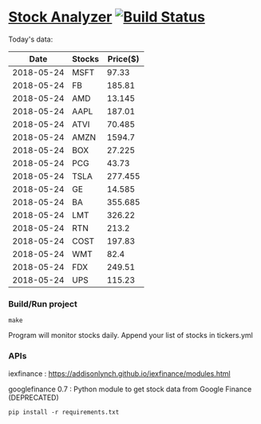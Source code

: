 # [Stock Analyzer](https://ogoyal.github.io/StockAnalyzer/) [![Build Status](https://travis-ci.org/ogoyal/StockAnalyzer.svg?branch=master)](https://travis-ci.org/ogoyal/StockAnalyzer)

Today's data:

| Date| Stocks| Price($) | 
| --- | --- | ---  | 
| 2018-05-24| MSFT| 97.33 | 
| 2018-05-24| FB| 185.81 | 
| 2018-05-24| AMD| 13.145 | 
| 2018-05-24| AAPL| 187.01 | 
| 2018-05-24| ATVI| 70.485 | 
| 2018-05-24| AMZN| 1594.7 | 
| 2018-05-24| BOX| 27.225 | 
| 2018-05-24| PCG| 43.73 | 
| 2018-05-24| TSLA| 277.455 | 
| 2018-05-24| GE| 14.585 | 
| 2018-05-24| BA| 355.685 | 
| 2018-05-24| LMT| 326.22 | 
| 2018-05-24| RTN| 213.2 | 
| 2018-05-24| COST| 197.83 | 
| 2018-05-24| WMT| 82.4 | 
| 2018-05-24| FDX| 249.51 | 
| 2018-05-24| UPS| 115.23 | 

### Build/Run project

```
make
```

Program will monitor stocks daily. Append your list of stocks in tickers.yml

### APIs
iexfinance : https://addisonlynch.github.io/iexfinance/modules.html

googlefinance 0.7 : Python module to get stock data from Google Finance (DEPRECATED)

```
pip install -r requirements.txt
```
